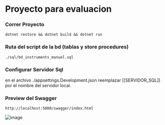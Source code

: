 # Proyecto para evaluacion


### Correr Proyecto


```
dotnet restore && dotnet build && dotnet run
```

### Ruta del script de la bd (tablas y store procedures)

```
./sql/bd_instruments_manuel.sql
```

### Configurar Servidor Sql

en el archivo ./appsettings.Development.json reemplazar [[SERVIDOR_SQL]] por el nombre del servidor local.

### Preview del Swagger

```
http://localhost:5000/swagger/index.html
```

![image](https://github.com/user-attachments/assets/1ebf3388-8f5f-4bc4-966b-989e96ca84e7)

